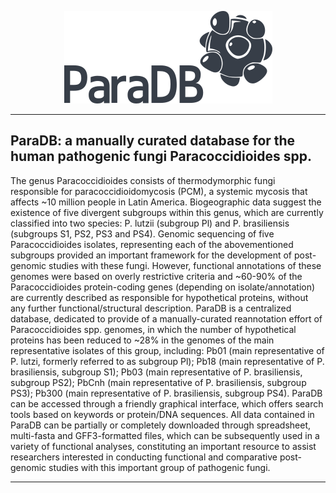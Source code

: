 <p align="center"><img src="https://raw.githubusercontent.com/ParacoccidioidesDB/paracoccidioidesdb.github.io/master/images/paradb_logo.png"></p>

---

## ParaDB: a manually curated database for the human pathogenic fungi Paracoccidioides spp.

The genus Paracoccidioides consists of thermodymorphic fungi responsible for paracoccidioidomycosis (PCM), a systemic mycosis that affects ~10 million people in Latin America. Biogeographic data suggest the existence of five divergent subgroups within this genus, which are currently classified into two species: P. lutzii (subgroup Pl) and P. brasiliensis (subgroups S1, PS2, PS3 and PS4). Genomic sequencing of five Paracoccidioides isolates, representing each of the abovementioned subgroups provided an important framework for the development of post-genomic studies with these fungi. However, functional annotations of these genomes were based on overly restrictive criteria and ~60-90% of the Paracoccidioides protein-coding genes (depending on isolate/annotation) are currently described as responsible for hypothetical proteins, without any further functional/structural description. ParaDB is a centralized database, dedicated to provide of a manually-curated reannotation effort of Paracoccidioides spp. genomes, in which the number of hypothetical proteins has been reduced to ~28% in the genomes of the main representative isolates of this group, including: Pb01 (main representative of P. lutzi, formerly referred to as subgroup Pl); Pb18 (main representative of P. brasiliensis, subgroup S1); Pb03 (main representative of P. brasiliensis, subgroup PS2); PbCnh (main representative of P. brasiliensis, subgroup PS3); Pb300 (main representative of P. brasiliensis, subgroup PS4). ParaDB can be accessed through a friendly graphical interface, which offers search tools based on keywords or protein/DNA sequences. All data contained in ParaDB can be partially or completely downloaded through spreadsheet, multi-fasta and GFF3-formatted files, which can be subsequently used in a variety of functional analyses, constituting an important resource to assist researchers interested in conducting functional and comparative post-genomic studies with this important group of pathogenic fungi.

---
